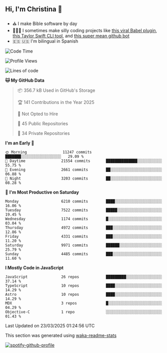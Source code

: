## Hi, I'm Christina 👋

- ⛪️ I make Bible software by day
- 👩🏼‍💻 I sometimes make silly coding projects like [this viral Babel plugin](https://www.instagram.com/reel/Cxvwz76vBus/), [this Taylor Swift CLI tool](https://github.com/christina-de-martinez/swift-commits), and [this super mean github bot](https://github.com/christina-de-martinez/roast-my-code)
- 🇪🇸 🇺🇸 I'm bilingual in Spanish

<!--START_SECTION:waka-->
![Code Time](http://img.shields.io/badge/Code%20Time-124%20hrs%202%20mins-blue)

![Profile Views](http://img.shields.io/badge/Profile%20Views-0-blue)

![Lines of code](https://img.shields.io/badge/From%20Hello%20World%20I%27ve%20Written-24.5%20million%20lines%20of%20code-blue)

**🐱 My GitHub Data** 

> 📦 356.7 kB Used in GitHub's Storage 
 > 
> 🏆 141 Contributions in the Year 2025
 > 
> 🚫 Not Opted to Hire
 > 
> 📜 45 Public Repositories 
 > 
> 🔑 34 Private Repositories 
 > 
**I'm an Early 🐤** 

```text
🌞 Morning                11247 commits       ███████░░░░░░░░░░░░░░░░░░   29.09 % 
🌆 Daytime                21554 commits       ██████████████░░░░░░░░░░░   55.75 % 
🌃 Evening                2661 commits        ██░░░░░░░░░░░░░░░░░░░░░░░   06.88 % 
🌙 Night                  3203 commits        ██░░░░░░░░░░░░░░░░░░░░░░░   08.28 % 
```
📅 **I'm Most Productive on Saturday** 

```text
Monday                   6210 commits        ████░░░░░░░░░░░░░░░░░░░░░   16.06 % 
Tuesday                  7522 commits        █████░░░░░░░░░░░░░░░░░░░░   19.45 % 
Wednesday                1174 commits        █░░░░░░░░░░░░░░░░░░░░░░░░   03.04 % 
Thursday                 4972 commits        ███░░░░░░░░░░░░░░░░░░░░░░   12.86 % 
Friday                   4331 commits        ███░░░░░░░░░░░░░░░░░░░░░░   11.20 % 
Saturday                 9971 commits        ██████░░░░░░░░░░░░░░░░░░░   25.79 % 
Sunday                   4485 commits        ███░░░░░░░░░░░░░░░░░░░░░░   11.60 % 
```


**I Mostly Code in JavaScript** 

```text
JavaScript               26 repos            █████████░░░░░░░░░░░░░░░░   37.14 % 
TypeScript               10 repos            ████░░░░░░░░░░░░░░░░░░░░░   14.29 % 
Astro                    10 repos            ████░░░░░░░░░░░░░░░░░░░░░   14.29 % 
MDX                      3 repos             █░░░░░░░░░░░░░░░░░░░░░░░░   04.29 % 
Objective-C              1 repo              ░░░░░░░░░░░░░░░░░░░░░░░░░   01.43 % 
```




 Last Updated on 23/03/2025 01:24:56 UTC
<!--END_SECTION:waka-->

This section was generated using [waka-readme-stats](https://github.com/anmol098/waka-readme-stats)

[![spotify-github-profile](https://spotify-github-profile.kittinanx.com/api/view?uid=1228436873&cover_image=true&theme=default&show_offline=false&background_color=121212&interchange=false&bar_color=53b14f&bar_color_cover=false)](https://spotify-github-profile.kittinanx.com/api/view?uid=1228436873&redirect=true)